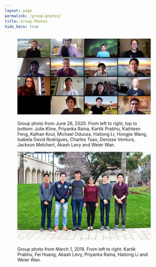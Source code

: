 ```yaml
---
layout: page
permalink: /group-photos/
title: Group Photos
hide_hero: true
---
```


<figure>
<img src="/assets/images/group_photo_jun_26_2020.png" width="600" align="left" style="padding-right: 30px; padding-bottom: 20px;">
<figcaption align="left">Group photo from June 26, 2020. From left to right, top to bottom: Julie Kline, Priyanka Raina, Kartik Prabhu, Kathleen Feng, Kalhan Koul, Michael Oduoza, Haitong Li, Hongjie Wang, Isabela David Rodrigues, Charles Tsao, Denisse Ventura, Jackson Melchert, Akash Levy and Weier Wan.</figcaption>
</figure>

<figure>
<img src="/assets/images/group_photo_mar_1_2019_small.jpg" width="600" align="left" style="padding-right: 30px; padding-bottom: 20px;">
<figcaption align="left">Group photo from March 1, 2019. From left to right: Kartik Prabhu, Fei Huang, Akash Levy, Priyanka Raina, Haitong Li and Weier Wan.</figcaption>
</figure>
